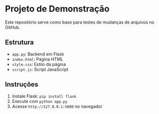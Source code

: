 # Projeto de Demonstração

Este repositório serve como base para testes de mudanças de arquivos no GitHub.

## Estrutura
- `app.py`: Backend em Flask
- `index.html`: Página HTML
- `style.css`: Estilo da página
- `script.js`: Script JavaScript

## Instruções
1. Instale Flask: `pip install flask`
2. Execute com `python app.py`
3. Acesse `http://127.0.0.1:5000` no navegador
